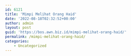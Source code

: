```yaml
---
id: 6121
title: 'Mimpi Melihat Orang Haid'
date: '2022-08-18T02:32:52+00:00'
author: admin
layout: post
guid: 'https://bos.awn.biz.id/mimpi-melihat-orang-haid/'
permalink: /mimpi-melihat-orang-haid/
categories:
    - Uncategorized
---
```



